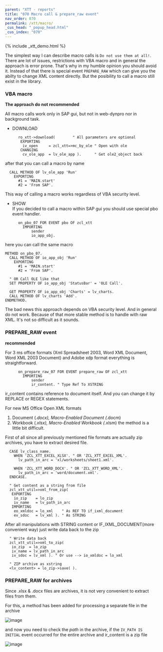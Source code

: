 ```yaml
---
parent: "XTT - reports"
title: "070 Macro call & prepare_raw event"
nav_order: 070
permalink: /xtt/macro/
_cus_head: "_popup_head.html"
_cus_index: "070"
---
```


{% include _xtt_demo.html %}

The simplest way I can describe macro calls is `Do not use them at all!`. There are lot of issues, restrictions with VBA macro and in general the approach is error prone. That's why in my humble opinion you should avoid it. Instead of that there is special event `PREPARE_RAW` which can give you the abilty to change XML content directly. But the posibility to call a macro still exist in the library.

### VBA macro
**The approach do not recommended**

All macro calls work only in SAP gui, but not in web-dynpro nor in background task.

* DOWNLOAD
```abap
      ro_xtt->download(        " All parameters are optional
       EXPORTING
        iv_open     = zcl_xtt=>mc_by_ole " Open with ole
       CHANGING
        cv_ole_app  = lv_ole_app ).      " Get ole2_object back
```

after that you can call a macro by name
```abap
  CALL METHOD OF lv_ole_app 'Run'
    EXPORTING
      #1 = 'MAIN.start'
      #2 = 'From SAP'.
```
This way of calling a macro works regardless of VBA security level. 

* SHOW<br/>
If you decided to call a macro within SAP gui you should use special pbo event handler.

```abap
      on_pbo_07 FOR EVENT pbo OF zcl_xtt
        IMPORTING
            sender
            io_app_obj.
```
here you can call the same macro
```abap
METHOD on_pbo_07.
  CALL METHOD OF io_app_obj 'Run'
    EXPORTING
      #1 = 'MAIN.start'
      #2 = 'From SAP'.

  " OR Call OLE like that
  SET PROPERTY OF io_app_obj 'StatusBar' = 'OLE Call'.

  GET PROPERTY OF io_app_obj 'Charts' = lv_charts.
  CALL METHOD OF lv_charts 'Add'.
ENDMETHOD.
```
The bad news this approach depends on VBA security level. And in general do not work.
Because of that more stable method is to handle with raw XML. It's not so difficult as it sounds.

### PREPARE_RAW event
**recommended**

For 3 ms office formats (Xml Spreadsheet 2003, Word XML Document, Word XML 2003 Document) and Adobe xdp format everything is straightforward.

```abap
      on_prepare_raw_07 FOR EVENT prepare_raw OF zcl_xtt
        IMPORTING
            sender
            ir_content. " Type Ref To XSTRING
```
ir_content contains reference to document itself. And you can change it by REPLACE or REGEX statements.

For new MS Office Open XML formats
1. Document (*.docx), Macro-Enabled Document (*.docm)
1. Workbook (*.xlsx), Macro-Enabled Workbook (*.xlsm)
the method is a little bit difficult.

First of all since all previously mentioned file formats are actually zip archives, you have to extract desired file.
```abap
  CASE lv_class_name.
    WHEN 'ZCL_XTT_EXCEL_XLSX'. " OR 'ZCL_XTT_EXCEL_XML'.
      lv_path_in_arc = 'xl/worksheets/sheet1.xml'.

    WHEN 'ZCL_XTT_WORD_DOCX'. " OR 'ZCL_XTT_WORD_XML'.
      lv_path_in_arc = 'word/document.xml'.
  ENDCASE.

  " Get content as a string from file
  zcl_xtt_util=>xml_from_zip(
   EXPORTING
    io_zip    = lo_zip
    iv_name   = lv_path_in_arc
   IMPORTING
    eo_xmldoc = lo_xml    " As REF TO if_ixml_document
    ev_sdoc   = lv_xml ). " As STRING
```

After all manipulations with STRING content or IF_IXML_DOCUMENT(more convenient way) just write data back to the zip
```abap
  " Write data back
  zcl_xtt_util=>xml_to_zip(
   io_zip  = lo_zip
   iv_name = lv_path_in_arc
   iv_sdoc = lv_xml ). " Or use --> io_xmldoc = lo_xml

  " ZIP archive as xstring
  <lv_content> = lo_zip->save( ).
```

### PREPARE_RAW for archives
Since .xlsx & .docx files are archives, it is not very convenient to extract files from them.

For this, a method has been added for processing a separate file in the archive

![image](https://user-images.githubusercontent.com/36256417/103264798-f4de4080-49d5-11eb-9a44-ef4fb2b36ebb.png)

and now you need to check the *path* in the archive, if the `IV_PATH IS INITIAL` event occurred for the entire archive and ir_content is a zip file

![image](https://user-images.githubusercontent.com/36256417/103264863-37078200-49d6-11eb-84a1-a1a79f9ffb5d.png)
